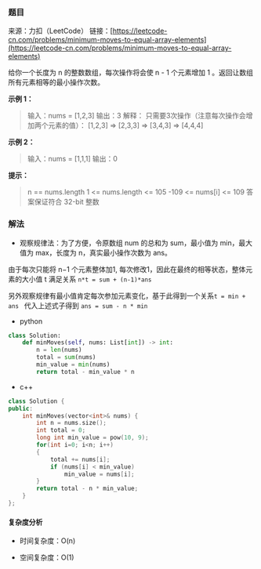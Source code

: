 ### 题目

来源：力扣（LeetCode）
链接：[https://leetcode-cn.com/problems/minimum-moves-to-equal-array-elements](https://leetcode-cn.com/problems/minimum-moves-to-equal-array-elements)


给你一个长度为 n 的整数数组，每次操作将会使 n - 1 个元素增加 1 。返回让数组所有元素相等的最小操作次数。


**示例 1：**
> 输入：nums = [1,2,3]
> 输出：3
> 解释：
> 只需要3次操作（注意每次操作会增加两个元素的值）：
> [1,2,3]  =>  [2,3,3]  =>  [3,4,3]  =>  [4,4,4]

**示例 2：**
>输入：nums = [1,1,1]
>输出：0


**提示：**
> n == nums.length
> 1 <= nums.length <= 105
> -109 <= nums[i] <= 109
> 答案保证符合 32-bit 整数



### 解法
* 观察规律法：为了方便，令原数组 num 的总和为 sum，最小值为 min，最大值为 max，长度为 n，真实最小操作次数为 ans。

由于每次只能将 n−1 个元素整体加1, 每次修改1，因此在最终的相等状态，整体元素的大小值 t 满足关系 `n*t = sum + (n-1)*ans`

另外观察规律有最小值肯定每次参加元素变化，基于此得到一个关系`t = min + ans ` 代入上述式子得到
`
ans = sum - n * min
`


* python
```python
class Solution:
    def minMoves(self, nums: List[int]) -> int:
        n = len(nums)
        total = sum(nums)
        min_value = min(nums)
        return total - min_value * n
```


* c++
```c++
class Solution {
public:
    int minMoves(vector<int>& nums) {
        int n = nums.size();
        int total = 0;
        long int min_value = pow(10, 9);
        for(int i=0; i<n; i++)
        {
            total += nums[i];
            if (nums[i] < min_value)
                min_value = nums[i];
        }
        return total - n * min_value;
    }
};
```

#### 复杂度分析

* 时间复杂度：O(n)

* 空间复杂度：O(1)